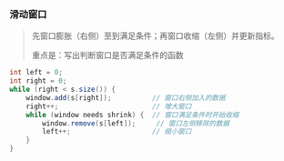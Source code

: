 ### 滑动窗口

> 先窗口膨胀（右侧）至到满足条件；再窗口收缩（左侧）并更新指标。
>
> 重点是：写出判断窗口是否满足条件的函数

```java
int left = 0;
int right = 0;
while (right < s.size()) {
    window.add(s[right]);          // 窗口右侧加入的数据
    right++;                       // 增大窗口
    while (window needs shrink) {  // 窗口满足条件时开始收缩
        window.remove(s[left]);     // 窗口左侧移除的数据
        left++;                    // 缩小窗口
    }
}
```

